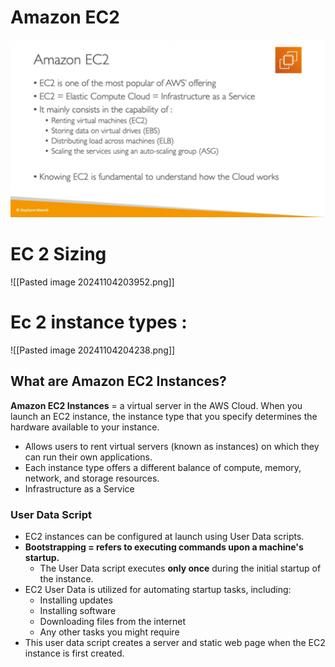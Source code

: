 # Amazon EC2

![Alt text](./1.png)

# EC 2 Sizing 

![[Pasted image 20241104203952.png]]

# Ec 2 instance types :

![[Pasted image 20241104204238.png]]

## What are Amazon EC2 Instances?
**Amazon EC2 Instances** = a virtual server in the AWS Cloud. When you launch an EC2 instance, the instance type that you specify determines the hardware available to your instance.
- Allows users to rent virtual servers (known as instances) on which they can run their own applications.
- Each instance type offers a different balance of compute, memory, network, and storage resources.
- Infrastructure as a Service

### **User Data Script**

- EC2 instances can be configured at launch using User Data scripts.
- **Bootstrapping = refers to executing commands upon a machine's startup.**
    - The User Data script executes **only once** during the initial startup of the instance.
- EC2 User Data is utilized for automating startup tasks, including:
    - Installing updates
    - Installing software
    - Downloading files from the internet
    - Any other tasks you might require
- This user data script creates a server and static web page when the EC2 instance is first created.
